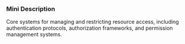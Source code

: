 ### Mini Description

Core systems for managing and restricting resource access, including authentication protocols, authorization frameworks, and permission management systems.
